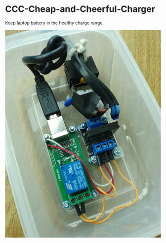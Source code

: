 # CCC-Cheap-and-Cheerful-Charger
Keep laptop battery in the healthy charge range.

![USB Controlled HW](https://github.com/Adrian-Rosoga/CCC-Cheap-and-Cheerful-Charger-/blob/master/USB%20Control.jpg)
